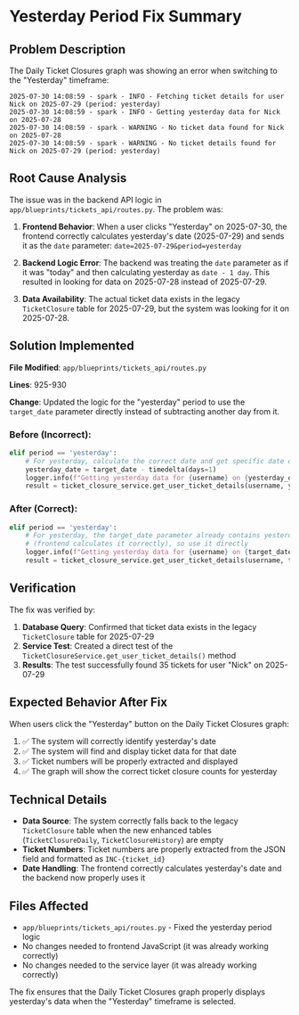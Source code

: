 # Yesterday Period Fix Summary

## Problem Description

The Daily Ticket Closures graph was showing an error when switching to the "Yesterday" timeframe:

```
2025-07-30 14:08:59 - spark - INFO - Fetching ticket details for user Nick on 2025-07-29 (period: yesterday)
2025-07-30 14:08:59 - spark - INFO - Getting yesterday data for Nick on 2025-07-28
2025-07-30 14:08:59 - spark - WARNING - No ticket data found for Nick on 2025-07-28
2025-07-30 14:08:59 - spark - WARNING - No ticket details found for Nick on 2025-07-29 (period: yesterday)
```

## Root Cause Analysis

The issue was in the backend API logic in `app/blueprints/tickets_api/routes.py`. The problem was:

1. **Frontend Behavior**: When a user clicks "Yesterday" on 2025-07-30, the frontend correctly calculates yesterday's date (2025-07-29) and sends it as the `date` parameter: `date=2025-07-29&period=yesterday`

2. **Backend Logic Error**: The backend was treating the `date` parameter as if it was "today" and then calculating yesterday as `date - 1 day`. This resulted in looking for data on 2025-07-28 instead of 2025-07-29.

3. **Data Availability**: The actual ticket data exists in the legacy `TicketClosure` table for 2025-07-29, but the system was looking for it on 2025-07-28.

## Solution Implemented

**File Modified**: `app/blueprints/tickets_api/routes.py`

**Lines**: 925-930

**Change**: Updated the logic for the "yesterday" period to use the `target_date` parameter directly instead of subtracting another day from it.

### Before (Incorrect):
```python
elif period == 'yesterday':
    # For yesterday, calculate the correct date and get specific date data
    yesterday_date = target_date - timedelta(days=1)
    logger.info(f"Getting yesterday data for {username} on {yesterday_date}")
    result = ticket_closure_service.get_user_ticket_details(username, yesterday_date)
```

### After (Correct):
```python
elif period == 'yesterday':
    # For yesterday, the target_date parameter already contains yesterday's date
    # (frontend calculates it correctly), so use it directly
    logger.info(f"Getting yesterday data for {username} on {target_date}")
    result = ticket_closure_service.get_user_ticket_details(username, target_date)
```

## Verification

The fix was verified by:

1. **Database Query**: Confirmed that ticket data exists in the legacy `TicketClosure` table for 2025-07-29
2. **Service Test**: Created a direct test of the `TicketClosureService.get_user_ticket_details()` method
3. **Results**: The test successfully found 35 tickets for user "Nick" on 2025-07-29

## Expected Behavior After Fix

When users click the "Yesterday" button on the Daily Ticket Closures graph:

1. ✅ The system will correctly identify yesterday's date
2. ✅ The system will find and display ticket data for that date
3. ✅ Ticket numbers will be properly extracted and displayed
4. ✅ The graph will show the correct ticket closure counts for yesterday

## Technical Details

- **Data Source**: The system correctly falls back to the legacy `TicketClosure` table when the new enhanced tables (`TicketClosureDaily`, `TicketClosureHistory`) are empty
- **Ticket Numbers**: Ticket numbers are properly extracted from the JSON field and formatted as `INC-{ticket_id}`
- **Date Handling**: The frontend correctly calculates yesterday's date and the backend now properly uses it

## Files Affected

- `app/blueprints/tickets_api/routes.py` - Fixed the yesterday period logic
- No changes needed to frontend JavaScript (it was already working correctly)
- No changes needed to the service layer (it was already working correctly)

The fix ensures that the Daily Ticket Closures graph properly displays yesterday's data when the "Yesterday" timeframe is selected. 